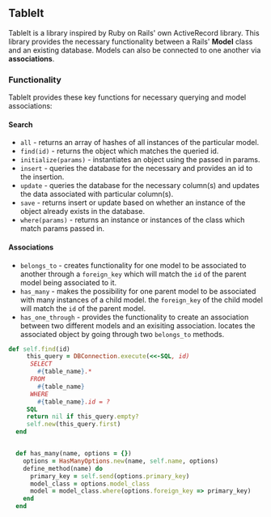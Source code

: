 ## TableIt

TableIt is a library inspired by Ruby on Rails' own ActiveRecord library. This library provides the necessary functionality between a Rails' **Model** class and an existing database. Models can also be connected to one another via **associations**.  

### Functionality
TableIt provides these key functions for necessary querying and model associations:

#### Search

* `all` - returns an array of hashes of all instances of the particular model.
* `find(id)` - returns the object which matches the queried id.
* `initialize(params)` - instantiates an object using the passed in params.
* `insert` - queries the database for the necessary and provides an id to the insertion.
* `update` - queries the database for the necessary column(s) and updates the data associated with particular column(s).
* `save` - returns insert or update based on whether an instance of the object already exists in the database.
* `where(params)` - returns an instance or instances of the class which match params passed in.

#### Associations

* `belongs_to` - creates functionality for one model to be associated to another through a `foreign_key` which will match the `id` of the parent model being associated to it.
* `has_many` - makes the possibility for one parent model to be associated with many instances of a child model. the `foreign_key` of the child model will match the `id` of the parent model.
* `has_one_through` - provides the functionality to create an association between two different models and an exisiting association. locates the associated object by going through two `belongs_to` methods.

```ruby
def self.find(id)
     this_query = DBConnection.execute(<<-SQL, id)
      SELECT
        #{table_name}.*
      FROM
        #{table_name}
      WHERE
        #{table_name}.id = ?
     SQL
     return nil if this_query.empty?
     self.new(this_query.first)
  end


  def has_many(name, options = {})
    options = HasManyOptions.new(name, self.name, options)
    define_method(name) do
      primary_key = self.send(options.primary_key)
      model_class = options.model_class
      model = model_class.where(options.foreign_key => primary_key)
    end
  end
  ```
